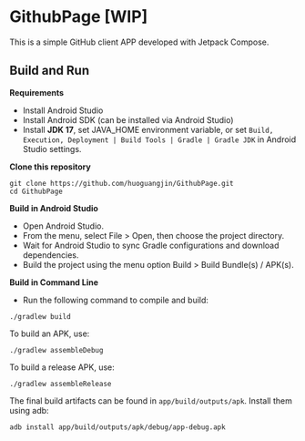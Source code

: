 # GithubPage [WIP]

This is a simple GitHub client APP developed with Jetpack Compose.

## Build and Run

**Requirements**
- Install Android Studio
- Install Android SDK (can be installed via Android Studio)
- Install **JDK 17**, set JAVA_HOME environment variable, or set `Build, Execution, Deployment | Build Tools | Gradle | Gradle JDK` in Android Studio settings.

**Clone this repository**
```shell
git clone https://github.com/huoguangjin/GithubPage.git
cd GithubPage
```

**Build in Android Studio**
- Open Android Studio.
- From the menu, select File > Open, then choose the project directory.
- Wait for Android Studio to sync Gradle configurations and download dependencies.
- Build the project using the menu option Build > Build Bundle(s) / APK(s).

**Build in Command Line**
- Run the following command to compile and build:
```shell
./gradlew build
```

To build an APK, use:
```shell
./gradlew assembleDebug
```

To build a release APK, use:
```shell
./gradlew assembleRelease
```

The final build artifacts can be found in `app/build/outputs/apk`. Install them using adb:
```shell
adb install app/build/outputs/apk/debug/app-debug.apk
```
